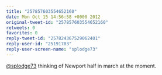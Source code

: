 ```yaml
---
title: "257857603554652160"
date: Mon Oct 15 14:56:58 +0000 2012
original-tweet-id: "257857603554652160"
retweets: 0
favorites: 0
reply-tweet-id: "257824367529062401"
reply-user-id: "25191703"
reply-user-screen-name: "splodge73"
---
```

<a href="https://twitter.com/splodge73">@splodge73</a> thinking of Newport half in march at the moment.

